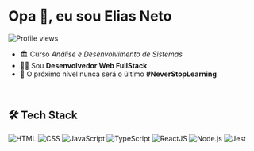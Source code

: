
# Opa 🤙, eu sou Elias Neto

<img src="https://komarev.com/ghpvc/?username=Elias-Neto&color=blue" alt="Profile views"/>

- 🏛 Curso *Análise e Desenvolvimento de Sistemas*
- 👨‍💻 Sou **Desenvolvedor Web FullStack**
- 🚀 O próximo nível nunca será o último **#NeverStopLearning**

<br>

## 🛠 Tech Stack

![HTML](https://img.shields.io/badge/-HTML-05122A?style=flat&logo=HTML5)
![CSS](https://img.shields.io/badge/-CSS-05122A?style=flat&logo=CSS3&logoColor=1572B6)
![JavaScript](https://img.shields.io/badge/-JavaScript-05122A?style=flat&logo=JAVASCRIPT&logoColor=EFD81D)
![TypeScript](https://img.shields.io/badge/-TypeScript-05122A?style=flat&logo=TypeScript)
![ReactJS](https://img.shields.io/badge/React-05122A?style=flat&logo=React)
![Node.js](https://img.shields.io/badge/Node.js-05122A?style=flat&logo=node.js)
![Jest](https://img.shields.io/badge/Jest-05122A?style=flat&logo=jest)
